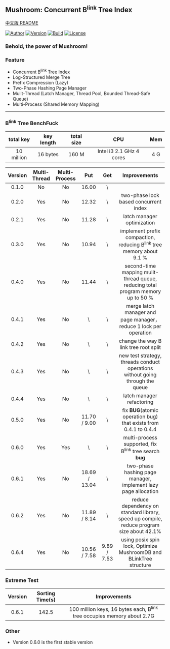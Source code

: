 ## Mushroom: Concurrent B<sup>link</sup> Tree Index
[中文版 README](./README.md)

[![Author](https://img.shields.io/badge/Author-UncP-brightgreen.svg)](./LICENSE)
[![Version](https://img.shields.io/badge/Version-0.6.4-blue.svg)]()
[![Build](https://img.shields.io/badge/Build-Passing-brightgreen.svg)](https://travis-ci.org/UncP/Mushroom)
[![License](https://img.shields.io/badge/License-BSD-red.svg)](./LICENSE)

### Behold, the power of Mushroom!

### Feature
+ Concurrent B<sup>link</sup> Tree Index
+ Log-Structured Merge Tree
+ Prefix Compression (Lazy)
+ Two-Phase Hashing Page Manager
+ Mulit-Thread (Latch Manager, Thread Pool, Bounded Thread-Safe Queue)
+ Multi-Process (Shared Memory Mapping)

******

### B<sup>link</sup> Tree BenchFuck
|total key|key length| total size |     CPU    | Mem |
|:-------:|:--------:|:---------:|:--------------:|:----:|
|10 million | 16 bytes | 160 M| Intel i3 2.1 GHz 4 cores|4 G|

| Version | Multi-Thread | Multi-Process | Put | Get |       Improvements       |
|:------:|:-------:|:---------:|:-----------:|:------:|:--------------------------:|
| 0.1.0  |  No   |  No  |16.00    | \ ||
| 0.2.0  |  Yes  |  No  |12.32    | \ |   two-phase lock based concurrent index   |
| 0.2.1  |  Yes  |  No  |11.28    | \ |         latch manager optimization         |
| 0.3.0  |  Yes  |  No  |10.94    | \ | implement  prefix compaction, reducing B<sup>link</sup> tree memory about 9.1 % |
| 0.4.0  |  Yes  |  No  |11.44    | \ |  second-time mapping mulit-thread queue, reducing total program memory up to 50 %|
| 0.4.1  |  Yes  |  No  |\    | \ | merge latch manager and page manager，reduce 1 lock per operation |
| 0.4.2  |  Yes  |  No  |\    | \ | change the way B link tree root split |
| 0.4.3  |  Yes  |  No  |\   | \ |  new test strategy, threads conduct operations without going through the queue |
| 0.4.4  |  Yes  |  No  |\   | \ |  latch manager refactoring |
| 0.5.0  |  Yes  |  No  |11.70 / 9.00   | \ | fix **BUG**(atomic operation bug) that exists from 0.4.1 to 0.4.4 |
| 0.6.0  |  Yes  |  Yes  | \  | \ | multi-process supported, fix B<sup>link</sup> tree search **bug**|
| 0.6.1  |  Yes  |  No |18.69 / 13.04| \ | two-phase hashing page manager, implement lazy page allocation|
| 0.6.2  |  Yes  |  No |11.89 / 8.14| \ | reduce dependency on standard library, speed up compile, reduce program size about 42.1%|
| 0.6.4  |  Yes  |  No  |10.56 / 7.58|9.89 / 7.53|using posix spin lock, Optimize MushroomDB and BLinkTree structure|

### Extreme Test
| Version | Sorting Time(s) |       Improvements       |
|:------:|:------:|:-----------------------------------:|
| 0.6.1 | 142.5 | 100 million keys, 16 bytes each, B<sup>link</sup> tree occupies memory about 2.7G |

### Other
+ Version 0.6.0 is the first stable version

